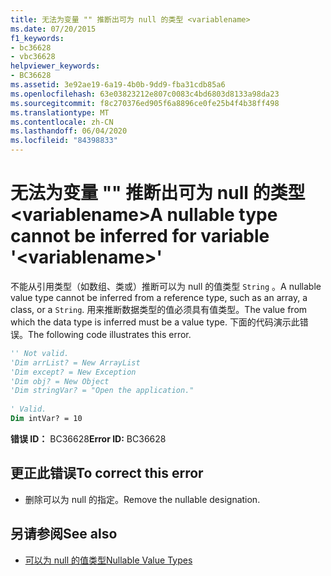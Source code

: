 ```yaml
---
title: 无法为变量 "" 推断出可为 null 的类型 <variablename>
ms.date: 07/20/2015
f1_keywords:
- bc36628
- vbc36628
helpviewer_keywords:
- BC36628
ms.assetid: 3e92ae19-6a19-4b0b-9dd9-fba31cdb85a6
ms.openlocfilehash: 63e03823212e807c0083c4bd6803d8133a98da23
ms.sourcegitcommit: f8c270376ed905f6a8896ce0fe25b4f4b38ff498
ms.translationtype: MT
ms.contentlocale: zh-CN
ms.lasthandoff: 06/04/2020
ms.locfileid: "84398833"
---
```

# <a name="a-nullable-type-cannot-be-inferred-for-variable-variablename"></a><span data-ttu-id="5215d-102">无法为变量 "" 推断出可为 null 的类型 \<variablename></span><span class="sxs-lookup"><span data-stu-id="5215d-102">A nullable type cannot be inferred for variable '\<variablename>'</span></span>
<span data-ttu-id="5215d-103">不能从引用类型（如数组、类或）推断可以为 null 的值类型 `String` 。</span><span class="sxs-lookup"><span data-stu-id="5215d-103">A nullable value type cannot be inferred from a reference type, such as an array, a class, or a `String`.</span></span> <span data-ttu-id="5215d-104">用来推断数据类型的值必须具有值类型。</span><span class="sxs-lookup"><span data-stu-id="5215d-104">The value from which the data type is inferred must be a value type.</span></span> <span data-ttu-id="5215d-105">下面的代码演示此错误。</span><span class="sxs-lookup"><span data-stu-id="5215d-105">The following code illustrates this error.</span></span>  
  
```vb  
'' Not valid.
'Dim arrList? = New ArrayList  
'Dim except? = New Exception  
'Dim obj? = New Object  
'Dim stringVar? = "Open the application."  
  
' Valid.  
Dim intVar? = 10  
```  
  
 <span data-ttu-id="5215d-106">**错误 ID：** BC36628</span><span class="sxs-lookup"><span data-stu-id="5215d-106">**Error ID:** BC36628</span></span>  
  
## <a name="to-correct-this-error"></a><span data-ttu-id="5215d-107">更正此错误</span><span class="sxs-lookup"><span data-stu-id="5215d-107">To correct this error</span></span>  
  
- <span data-ttu-id="5215d-108">删除可以为 null 的指定。</span><span class="sxs-lookup"><span data-stu-id="5215d-108">Remove the nullable designation.</span></span>  
  
## <a name="see-also"></a><span data-ttu-id="5215d-109">另请参阅</span><span class="sxs-lookup"><span data-stu-id="5215d-109">See also</span></span>

- [<span data-ttu-id="5215d-110">可以为 null 的值类型</span><span class="sxs-lookup"><span data-stu-id="5215d-110">Nullable Value Types</span></span>](../programming-guide/language-features/data-types/nullable-value-types.md)
